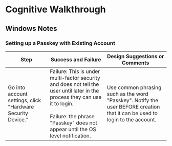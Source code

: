 # Cognitive Walkthrough

## Windows Notes
### Setting up a Passkey with Existing Account

| Step | Success and Failure | Design Suggestions or Comments |
| ---- | ----------- | ---------- |
| Go into account settings, click "Hardware Security Device." | Failure: This is under multi-factor security and does not tell the user until later in the process they can use it to login. <br><br> Failure: the phrase "Passkey" does not appear until the OS level notification. | Use common phrasing such as the word "Passkey". Notify the user BEFORE creation that it can be used to login to the account. | 


